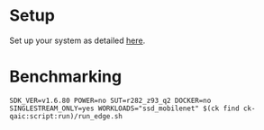 # Setup
Set up your system as detailed [here](https://github.com/krai/ck-qaic/blob/main/script/setup.aedk/README.md).

# Benchmarking
```
SDK_VER=v1.6.80 POWER=no SUT=r282_z93_q2 DOCKER=no SINGLESTREAM_ONLY=yes WORKLOADS="ssd_mobilenet" $(ck find ck-qaic:script:run)/run_edge.sh
```
